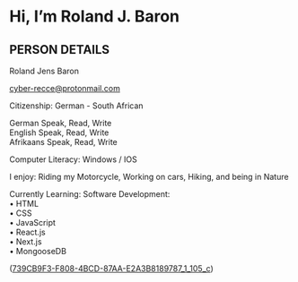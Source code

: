 # Hi, I’m Roland J. Baron

## PERSON DETAILS 
Roland Jens Baron

cyber-recce@protonmail.com 

Citizenship: German - South African

German Speak, Read, Write<br>
English Speak, Read, Write<br>
Afrikaans Speak, Read, Write<br>

Computer Literacy:  Windows / IOS

I enjoy: Riding my Motorcycle, Working on cars, Hiking, and being in Nature

Currently Learning: Software Development:<br> 
• HTML<br>
• CSS<br>
• JavaScript<br>
• React.js<br>
• Next.js<br>
• MongooseDB<br>


([739CB9F3-F808-4BCD-87AA-E2A3B8189787_1_105_c](https://github.com/RolandJBaron/RolandJBaron/assets/142206832/9b5e9fa2-a43e-49c6-8f0d-f1e64209f2d2))

